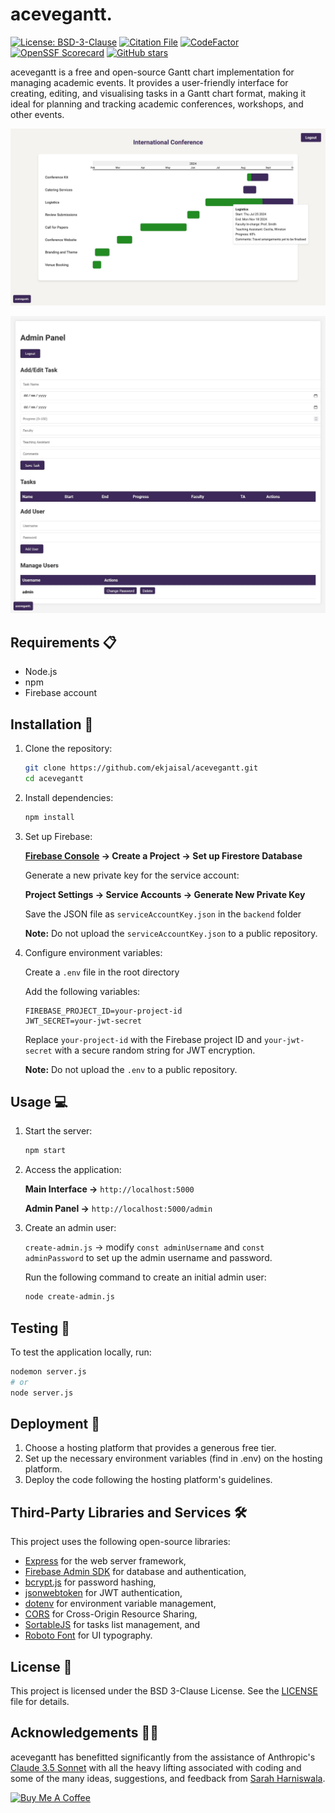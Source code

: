 # acevegantt.
[![License: BSD-3-Clause](https://img.shields.io/badge/License-BSD_3--Clause-141414.svg)](https://github.com/ekjaisal/acevegantt/blob/main/LICENSE) [![Citation File](https://img.shields.io/badge/Citation-CFF-141414.svg)](https://github.com/ekjaisal/acevegantt/blob/main/CITATION.cff) [![CodeFactor](https://www.codefactor.io/repository/github/ekjaisal/acevegantt/badge/main)](https://www.codefactor.io/repository/github/ekjaisal/acevegantt/overview/main) [![OpenSSF Scorecard](https://api.scorecard.dev/projects/github.com/ekjaisal/acevegantt/badge)](https://scorecard.dev/viewer/?uri=github.com/ekjaisal/acevegantt) [![GitHub stars](https://img.shields.io/github/stars/ekjaisal/acevegantt?color=141414)](https://github.com/ekjaisal/acevegantt/stargazers)

acevegantt is a free and open-source Gantt chart implementation for managing academic events. It provides a user-friendly interface for creating, editing, and visualising tasks in a Gantt chart format, making it ideal for planning and tracking academic conferences, workshops, and other events.

![acevegantt Main Interface](assets/screenshots/main_interface.jpg)

![acevegantt Admin Panel](assets/screenshots/admin_panel.jpg)

## Requirements 📋

- Node.js
- npm
- Firebase account

## Installation 🚀

1. Clone the repository:

   ```bash
   git clone https://github.com/ekjaisal/acevegantt.git
   cd acevegantt
   ```

2. Install dependencies:

   ```bash
   npm install
   ```

3. Set up Firebase:
   
   **[Firebase Console](https://console.firebase.google.com) → Create a Project →  Set up Firestore Database**
   
   Generate a new private key for the service account:
   
   **Project Settings → Service Accounts → Generate New Private Key**
   
   Save the JSON file as `serviceAccountKey.json` in the `backend` folder
   
   **Note:** Do not upload the `serviceAccountKey.json` to a public repository.
   
4. Configure environment variables:
   
   Create a `.env` file in the root directory
   
   Add the following variables:
   ```
   FIREBASE_PROJECT_ID=your-project-id
   JWT_SECRET=your-jwt-secret
   ```
   
   Replace `your-project-id` with the Firebase project ID and `your-jwt-secret` with a secure random string for JWT encryption.
   
   **Note:** Do not upload the `.env` to a public repository.

## Usage 💻

1. Start the server:

   ```bash
   npm start
   ```

2. Access the application:
   
   **Main Interface →** `http://localhost:5000`

   **Admin Panel →** `http://localhost:5000/admin`
   
3. Create an admin user:
   
   `create-admin.js` → modify `const adminUsername` and `const adminPassword` to set up the admin username and password.
   
   Run the following command to create an initial admin user:
   
   ```bash
   node create-admin.js
   ```

## Testing 🧪

To test the application locally, run:

```bash
nodemon server.js
# or
node server.js
```

## Deployment 🚀

1. Choose a hosting platform that provides a generous free tier.
2. Set up the necessary environment variables (find in .env) on the hosting platform.
3. Deploy the code following the hosting platform's guidelines.

## Third-Party Libraries and Services 🛠️

This project uses the following open-source libraries:

- [Express](https://expressjs.com/) for the web server framework,
- [Firebase Admin SDK](https://firebase.google.com/docs/admin/setup) for database and authentication,
- [bcrypt.js](https://github.com/dcodeIO/bcrypt.js) for password hashing,
- [jsonwebtoken](https://github.com/auth0/node-jsonwebtoken) for JWT authentication,
- [dotenv](https://github.com/motdotla/dotenv) for environment variable management,
- [CORS](https://github.com/expressjs/cors) for Cross-Origin Resource Sharing,
- [SortableJS](https://github.com/SortableJS/Sortable) for tasks list management, and
- [Roboto Font](https://fonts.google.com/specimen/Roboto) for UI typography.

## License 📄

This project is licensed under the BSD 3-Clause License. See the [LICENSE](LICENSE) file for details.

## Acknowledgements 🤝🏾

acevegantt has benefitted significantly from the assistance of Anthropic's [Claude 3.5 Sonnet](https://www.anthropic.com/news/claude-3-5-sonnet) with all the heavy lifting associated with coding and some of the many ideas, suggestions, and feedback from [Sarah Harniswala](https://github.com/SarahHarniswala).

<a href="https://www.buymeacoffee.com/ekjaisal" target="_blank"><img src="https://cdn.buymeacoffee.com/buttons/v2/default-yellow.png" alt="Buy Me A Coffee" style="height: 40px !important;width: 160px !important;" ></a>